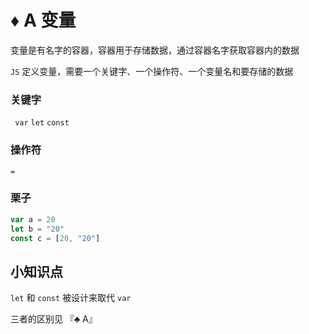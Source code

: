 # ♦️ A 变量

变量是有名字的容器，容器用于存储数据，通过容器名字获取容器内的数据

```JS``` 定义变量，需要一个关键字、一个操作符、一个变量名和要存储的数据


### 关键字

```	var``` ```let``` ```const``` 

### 操作符

```=```

### 栗子

```js
var a = 20
let b = "20"
const c = [20, "20"]	
```

## 小知识点

```let``` 和 ```const``` 被设计来取代 ```var```

三者的区别见 『♣️ A』
